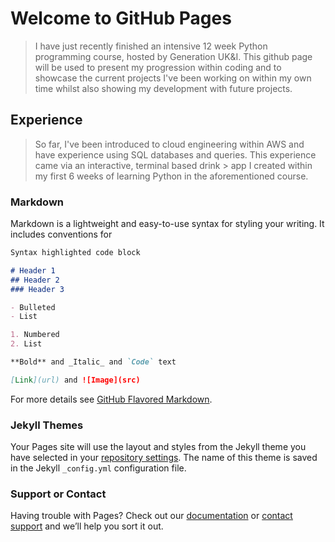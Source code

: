 # Welcome to GitHub Pages

> I have just recently finished an intensive 12 week Python programming course, hosted by Generation UK&I. This github page will be used to present my progression within coding 
> and to showcase the current projects I've been working on within my own time whilst also showing my development with future projects. 

## Experience
> So far, I've been introduced to cloud engineering within AWS and have experience using SQL databases and queries. This experience came via an interactive, terminal based drink > app I created within my first 6 weeks of learning Python in the aforementioned course. 

### Markdown

Markdown is a lightweight and easy-to-use syntax for styling your writing. It includes conventions for

```markdown
Syntax highlighted code block

# Header 1
## Header 2
### Header 3

- Bulleted
- List

1. Numbered
2. List

**Bold** and _Italic_ and `Code` text

[Link](url) and ![Image](src)
```

For more details see [GitHub Flavored Markdown](https://guides.github.com/features/mastering-markdown/).

### Jekyll Themes

Your Pages site will use the layout and styles from the Jekyll theme you have selected in your [repository settings](https://github.com/Matthew-Diggle/github-pages-with-jekyll/settings). The name of this theme is saved in the Jekyll `_config.yml` configuration file.

### Support or Contact

Having trouble with Pages? Check out our [documentation](https://docs.github.com/categories/github-pages-basics/) or [contact support](https://github.com/contact) and we’ll help you sort it out.
